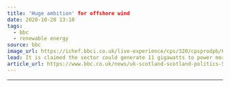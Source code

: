 ```yaml
---
title: 'Huge ambition' for offshore wind
date: 2020-10-28 13:10
tags: 
  - bbc
  - renewable energy
source: bbc
image_url: https://ichef.bbci.co.uk/live-experience/cps/320/cpsprodpb/6DE4/production/_115023182_turbine.png
lead: It is claimed the sector could generate 11 gigawatts to power more than eight million homes by 2030.
article_url: https://www.bbc.co.uk/news/uk-scotland-scotland-politics-54718823
---
```


---
